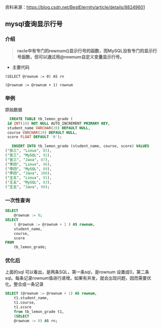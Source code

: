 资料来源：https://blog.csdn.net/BestEternity/article/details/88249601

## mysql查询显示行号

### 介绍

> **racle中有专门的rownum()显示行号的函数，而MySQL没有专门的显示行号函数，但可以通过用@rownum自定义变量显示行号。**

- 主要代码

`(SELECT @rownum := 0) AS rn`

`(@rownum := @rownum + 1) rownum`

### 举例

原始数据

~~~~sql
  CREATE TABLE tb_lemon_grade (
 id INT(10) NOT NULL AUTO_INCREMENT PRIMARY KEY,
 student_name VARCHAR(20) DEFAULT NULL,
 course VARCHAR(20) DEFAULT NULL,
 score FLOAT DEFAULT '0');
 
   INSERT INTO tb_lemon_grade (student_name, course, score) VALUES
("张三", "Linux", 85),
("张三", "MySQL", 92),
("张三", "Java", 87),
("李四", "Linux", 96),
("李四", "MySQL", 89),
("李四", "Java", 100),
("王五", "Linux", 91),
("王五", "MySQL", 83),
("王五", "Java", 98);
~~~~

### 一次性查询

~~~~sql
SELECT
	@rownum := 0;
SELECT
	( @rownum := @rownum + 1 ) AS rownum,
	student_name,
	course,
	score 
FROM
	tb_lemon_grade;
~~~~

### 优化后

上面的sql 可以看出，是两条SQL，第一条sql，是rownum 设置成0，第二条sql。每条记录rownum值进行递增。如果有并发，就会出现问题，因而需要优化。整合成一条记录

~~~~sql
SELECT (@rownum := @rownum + 1) AS rownum,
	t1.student_name,
	t1.course,
	t1.score 
	from tb_lemon_grade t1,
	(SELECT 
    @rownum := 0) AS rn;
~~~~




